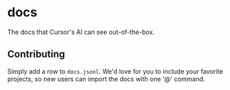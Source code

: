 # docs

The docs that Cursor's AI can see out-of-the-box.

## Contributing

Simply add a row to `docs.jsonl`. We'd love for you to include your favorite projects, so new users can import the docs with one '@' command.
